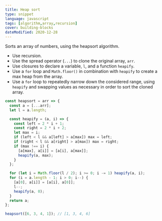 ```yaml
---
title: Heap sort
type: snippet
language: javascript
tags: [algorithm,array,recursion]
cover: building-blocks
dateModified: 2020-12-28
---
```


Sorts an array of numbers, using the heapsort algorithm.

- Use recursion.
- Use the spread operator (`...`) to clone the original array, `arr`.
- Use closures to declare a variable, `l`, and a function `heapify`.
- Use a `for` loop and `Math.floor()` in combination with `heapify` to create a max heap from the array.
- Use a `for` loop to repeatedly narrow down the considered range, using `heapify` and swapping values as necessary in order to sort the cloned array.

```js
const heapsort = arr => {
  const a = [...arr];
  let l = a.length;

  const heapify = (a, i) => {
    const left = 2 * i + 1;
    const right = 2 * i + 2;
    let max = i;
    if (left < l && a[left] > a[max]) max = left;
    if (right < l && a[right] > a[max]) max = right;
    if (max !== i) {
      [a[max], a[i]] = [a[i], a[max]];
      heapify(a, max);
    }
  };

  for (let i = Math.floor(l / 2); i >= 0; i -= 1) heapify(a, i);
  for (i = a.length - 1; i > 0; i--) {
    [a[0], a[i]] = [a[i], a[0]];
    l--;
    heapify(a, 0);
  }
  return a;
};
```

```js
heapsort([6, 3, 4, 1]); // [1, 3, 4, 6]
```
